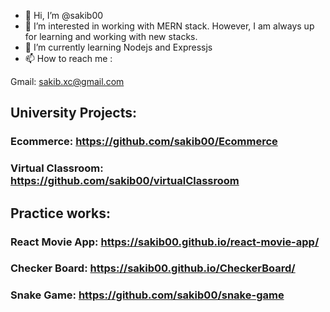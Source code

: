 - 👋 Hi, I’m @sakib00
- 👀 I’m interested in working with MERN stack. However, I am always up for learning and working with new stacks.
- 🌱 I’m currently learning Nodejs and Expressjs
- 📫 How to reach me :

Gmail: sakib.xc@gmail.com

## University Projects: 

### Ecommerce: https://github.com/sakib00/Ecommerce

### Virtual Classroom: https://github.com/sakib00/virtualClassroom

## Practice works: 

### React Movie App: https://sakib00.github.io/react-movie-app/

### Checker Board: https://sakib00.github.io/CheckerBoard/

### Snake Game: https://github.com/sakib00/snake-game
